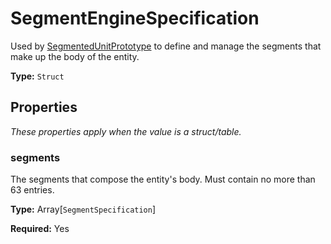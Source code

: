 # SegmentEngineSpecification

Used by [SegmentedUnitPrototype](prototype:SegmentedUnitPrototype) to define and manage the segments that make up the body of the entity.

**Type:** `Struct`

## Properties

*These properties apply when the value is a struct/table.*

### segments

The segments that compose the entity's body. Must contain no more than 63 entries.

**Type:** Array[`SegmentSpecification`]

**Required:** Yes

